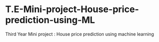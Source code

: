 # T.E-Mini-project-House-price-prediction-using-ML
Third Year Mini project : House price prediction using machine learning

